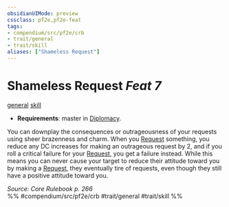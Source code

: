 ```yaml
---
obsidianUIMode: preview
cssclass: pf2e,pf2e-feat
tags:
- compendium/src/pf2e/crb
- trait/general
- trait/skill
aliases: ["Shameless Request"]
---
```

# Shameless Request  *Feat 7*  
[general](general.md "General Feat Trait")  [skill](skill.md "Skill Feat Trait")  

- **Requirements**: master in [Diplomacy](skills.md#Diplomacy).

You can downplay the consequences or outrageousness of your requests using sheer brazenness and charm. When you [Request](request.md) something, you reduce any DC increases for making an outrageous request by 2, and if you roll a critical failure for your [Request](request.md), you get a failure instead. While this means you can never cause your target to reduce their attitude toward you by making a [Request](request.md), they eventually tire of requests, even though they still have a positive attitude toward you.

*Source: Core Rulebook p. 266*  
%% #compendium/src/pf2e/crb #trait/general #trait/skill %%